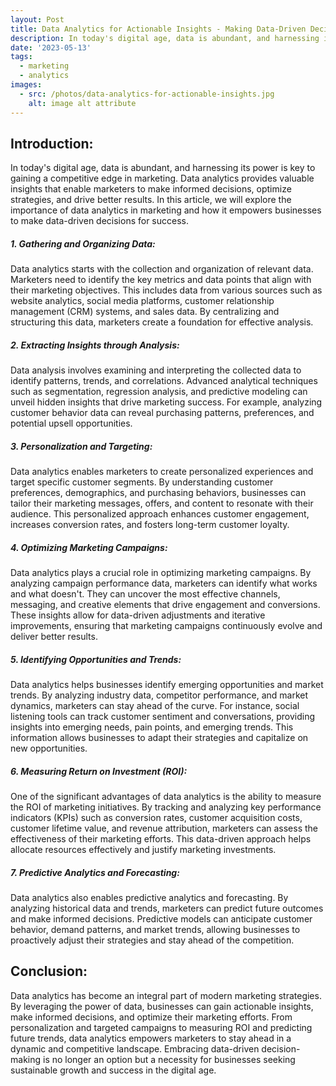 ```yaml
---
layout: Post
title: Data Analytics for Actionable Insights - Making Data-Driven Decisions in Marketing
description: In today's digital age, data is abundant, and harnessing its power is key to gaining a competitive edge in marketing.
date: '2023-05-13'
tags:
  - marketing
  - analytics
images:
  - src: /photos/data-analytics-for-actionable-insights.jpg
    alt: image alt attribute
---
```


## Introduction:

In today's digital age, data is abundant, and harnessing its power is key to gaining a competitive edge in marketing. Data analytics provides valuable insights that enable marketers to make informed decisions, optimize strategies, and drive better results. In this article, we will explore the importance of data analytics in marketing and how it empowers businesses to make data-driven decisions for success.

##### 1. Gathering and Organizing Data:

Data analytics starts with the collection and organization of relevant data. Marketers need to identify the key metrics and data points that align with their marketing objectives. This includes data from various sources such as website analytics, social media platforms, customer relationship management (CRM) systems, and sales data. By centralizing and structuring this data, marketers create a foundation for effective analysis.

##### 2. Extracting Insights through Analysis:

Data analysis involves examining and interpreting the collected data to identify patterns, trends, and correlations. Advanced analytical techniques such as segmentation, regression analysis, and predictive modeling can unveil hidden insights that drive marketing success. For example, analyzing customer behavior data can reveal purchasing patterns, preferences, and potential upsell opportunities.

##### 3. Personalization and Targeting:

Data analytics enables marketers to create personalized experiences and target specific customer segments. By understanding customer preferences, demographics, and purchasing behaviors, businesses can tailor their marketing messages, offers, and content to resonate with their audience. This personalized approach enhances customer engagement, increases conversion rates, and fosters long-term customer loyalty.

##### 4. Optimizing Marketing Campaigns:

Data analytics plays a crucial role in optimizing marketing campaigns. By analyzing campaign performance data, marketers can identify what works and what doesn't. They can uncover the most effective channels, messaging, and creative elements that drive engagement and conversions. These insights allow for data-driven adjustments and iterative improvements, ensuring that marketing campaigns continuously evolve and deliver better results.

##### 5. Identifying Opportunities and Trends:

Data analytics helps businesses identify emerging opportunities and market trends. By analyzing industry data, competitor performance, and market dynamics, marketers can stay ahead of the curve. For instance, social listening tools can track customer sentiment and conversations, providing insights into emerging needs, pain points, and emerging trends. This information allows businesses to adapt their strategies and capitalize on new opportunities.

##### 6. Measuring Return on Investment (ROI):

One of the significant advantages of data analytics is the ability to measure the ROI of marketing initiatives. By tracking and analyzing key performance indicators (KPIs) such as conversion rates, customer acquisition costs, customer lifetime value, and revenue attribution, marketers can assess the effectiveness of their marketing efforts. This data-driven approach helps allocate resources effectively and justify marketing investments.

##### 7. Predictive Analytics and Forecasting:

Data analytics also enables predictive analytics and forecasting. By analyzing historical data and trends, marketers can predict future outcomes and make informed decisions. Predictive models can anticipate customer behavior, demand patterns, and market trends, allowing businesses to proactively adjust their strategies and stay ahead of the competition.

## Conclusion:

Data analytics has become an integral part of modern marketing strategies. By leveraging the power of data, businesses can gain actionable insights, make informed decisions, and optimize their marketing efforts. From personalization and targeted campaigns to measuring ROI and predicting future trends, data analytics empowers marketers to stay ahead in a dynamic and competitive landscape. Embracing data-driven decision-making is no longer an option but a necessity for businesses seeking sustainable growth and success in the digital age.